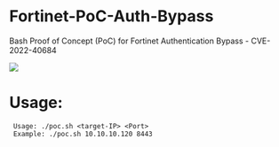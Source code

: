 # Fortinet-PoC-Auth-Bypass
Bash Proof of Concept (PoC) for Fortinet Authentication Bypass - CVE-2022-40684

![](https://raw.githubusercontent.com/Filiplain/Fortinet-PoC-Auth-Bypass/main/image.png)

# Usage:

```
 Usage: ./poc.sh <target-IP> <Port>
 Example: ./poc.sh 10.10.10.120 8443
```
